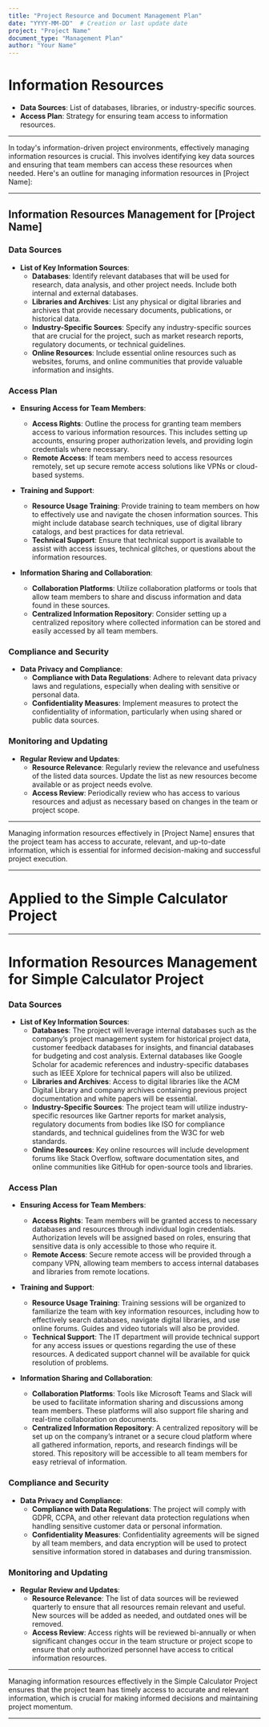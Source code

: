 ```yaml
---
title: "Project Resource and Document Management Plan"
date: "YYYY-MM-DD"  # Creation or last update date
project: "Project Name"
document_type: "Management Plan"
author: "Your Name"
---
```

# Information Resources

- **Data Sources**: List of databases, libraries, or industry-specific sources.
- **Access Plan**: Strategy for ensuring team access to information resources.

---
In today's information-driven project environments, effectively managing information resources is crucial. This involves identifying key data sources and ensuring that team members can access these resources when needed. Here's an outline for managing information resources in [Project Name]:

---

## Information Resources Management for [Project Name]

### Data Sources
- **List of Key Information Sources**:
  - **Databases**: Identify relevant databases that will be used for research, data analysis, and other project needs. Include both internal and external databases.
  - **Libraries and Archives**: List any physical or digital libraries and archives that provide necessary documents, publications, or historical data.
  - **Industry-Specific Sources**: Specify any industry-specific sources that are crucial for the project, such as market research reports, regulatory documents, or technical guidelines.
  - **Online Resources**: Include essential online resources such as websites, forums, and online communities that provide valuable information and insights.

### Access Plan
- **Ensuring Access for Team Members**:
  - **Access Rights**: Outline the process for granting team members access to various information resources. This includes setting up accounts, ensuring proper authorization levels, and providing login credentials where necessary.
  - **Remote Access**: If team members need to access resources remotely, set up secure remote access solutions like VPNs or cloud-based systems.
  
- **Training and Support**:
  - **Resource Usage Training**: Provide training to team members on how to effectively use and navigate the chosen information sources. This might include database search techniques, use of digital library catalogs, and best practices for data retrieval.
  - **Technical Support**: Ensure that technical support is available to assist with access issues, technical glitches, or questions about the information resources.

- **Information Sharing and Collaboration**:
  - **Collaboration Platforms**: Utilize collaboration platforms or tools that allow team members to share and discuss information and data found in these sources.
  - **Centralized Information Repository**: Consider setting up a centralized repository where collected information can be stored and easily accessed by all team members.

### Compliance and Security
- **Data Privacy and Compliance**:
  - **Compliance with Data Regulations**: Adhere to relevant data privacy laws and regulations, especially when dealing with sensitive or personal data.
  - **Confidentiality Measures**: Implement measures to protect the confidentiality of information, particularly when using shared or public data sources.

### Monitoring and Updating
- **Regular Review and Updates**:
  - **Resource Relevance**: Regularly review the relevance and usefulness of the listed data sources. Update the list as new resources become available or as project needs evolve.
  - **Access Review**: Periodically review who has access to various resources and adjust as necessary based on changes in the team or project scope.

---

Managing information resources effectively in [Project Name] ensures that the project team has access to accurate, relevant, and up-to-date information, which is essential for informed decision-making and successful project execution.

---
# Applied to the Simple Calculator Project 

---
# Information Resources Management for Simple Calculator Project

### Data Sources
- **List of Key Information Sources**:
  - **Databases**: The project will leverage internal databases such as the company’s project management system for historical project data, customer feedback databases for insights, and financial databases for budgeting and cost analysis. External databases like Google Scholar for academic references and industry-specific databases such as IEEE Xplore for technical papers will also be utilized.
  - **Libraries and Archives**: Access to digital libraries like the ACM Digital Library and company archives containing previous project documentation and white papers will be essential.
  - **Industry-Specific Sources**: The project team will utilize industry-specific resources like Gartner reports for market analysis, regulatory documents from bodies like ISO for compliance standards, and technical guidelines from the W3C for web standards.
  - **Online Resources**: Key online resources will include development forums like Stack Overflow, software documentation sites, and online communities like GitHub for open-source tools and libraries.

### Access Plan
- **Ensuring Access for Team Members**:
  - **Access Rights**: Team members will be granted access to necessary databases and resources through individual login credentials. Authorization levels will be assigned based on roles, ensuring that sensitive data is only accessible to those who require it.
  - **Remote Access**: Secure remote access will be provided through a company VPN, allowing team members to access internal databases and libraries from remote locations.

- **Training and Support**:
  - **Resource Usage Training**: Training sessions will be organized to familiarize the team with key information resources, including how to effectively search databases, navigate digital libraries, and use online forums. Guides and video tutorials will also be provided.
  - **Technical Support**: The IT department will provide technical support for any access issues or questions regarding the use of these resources. A dedicated support channel will be available for quick resolution of problems.

- **Information Sharing and Collaboration**:
  - **Collaboration Platforms**: Tools like Microsoft Teams and Slack will be used to facilitate information sharing and discussions among team members. These platforms will also support file sharing and real-time collaboration on documents.
  - **Centralized Information Repository**: A centralized repository will be set up on the company’s intranet or a secure cloud platform where all gathered information, reports, and research findings will be stored. This repository will be accessible to all team members for easy retrieval of information.

### Compliance and Security
- **Data Privacy and Compliance**:
  - **Compliance with Data Regulations**: The project will comply with GDPR, CCPA, and other relevant data protection regulations when handling sensitive customer data or personal information.
  - **Confidentiality Measures**: Confidentiality agreements will be signed by all team members, and data encryption will be used to protect sensitive information stored in databases and during transmission.

### Monitoring and Updating
- **Regular Review and Updates**:
  - **Resource Relevance**: The list of data sources will be reviewed quarterly to ensure that all resources remain relevant and useful. New sources will be added as needed, and outdated ones will be removed.
  - **Access Review**: Access rights will be reviewed bi-annually or when significant changes occur in the team structure or project scope to ensure that only authorized personnel have access to critical information resources.

---

Managing information resources effectively in the Simple Calculator Project ensures that the project team has timely access to accurate and relevant information, which is crucial for making informed decisions and maintaining project momentum.

--- 
